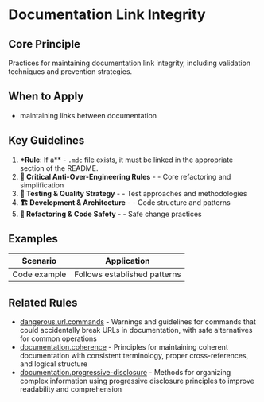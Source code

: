 # Documentation Link Integrity

## Core Principle

Practices for maintaining documentation link integrity, including validation techniques and prevention strategies.

## When to Apply

- maintaining links between documentation

## Key Guidelines

1. **\*Rule**: If a\*\* - `.mdc` file exists, it must be linked in the appropriate section of the README.
2. **🚨 Critical Anti-Over-Engineering Rules** - - Core refactoring and simplification
3. **🧪 Testing & Quality Strategy** - - Test approaches and methodologies
4. **🏗️ Development & Architecture** - - Code structure and patterns
5. **🔧 Refactoring & Code Safety** - - Safe change practices

## Examples

| Scenario     | Application                  |
| ------------ | ---------------------------- |
| Code example | Follows established patterns |

## Related Rules

- [dangerous.url.commands](../dangerous.url.commands.mdc) - Warnings and guidelines for commands that could accidentally break URLs in documentation, with safe alternatives for common operations
- [documentation.coherence](../documentation.coherence.mdc) - Principles for maintaining coherent documentation with consistent terminology, proper cross-references, and logical structure
- [documentation.progressive-disclosure](../documentation.progressive-disclosure.mdc) - Methods for organizing complex information using progressive disclosure principles to improve readability and comprehension
